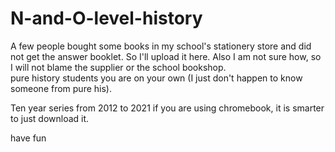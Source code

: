 # N-and-O-level-history
A few people bought some books in my school's stationery store and did not get the answer booklet. So I'll upload it here. Also I am not sure how, so I will not blame the supplier or the school bookshop.   
pure history students you are on your own (I just don't happen to know someone from pure his).


Ten year series from 2012 to 2021
if you are using chromebook, it is smarter to just download it.

have fun
